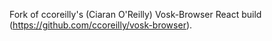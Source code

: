 Fork of ccoreilly's (Ciaran O'Reilly) Vosk-Browser React build (https://github.com/ccoreilly/vosk-browser).